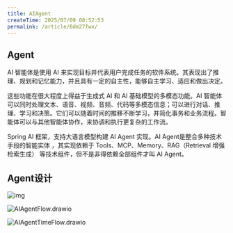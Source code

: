 ```yaml
---
title: AIAgent
createTime: 2025/07/09 08:52:53
permalink: /article/6dm27fwx/
---
```



## Agent

AI 智能体是使用 AI 来实现目标并代表用户完成任务的软件系统。其表现出了推理、规划和记忆能力，并且具有一定的自主性，能够自主学习、适应和做出决定。

这些功能在很大程度上得益于生成式 AI 和 AI 基础模型的多模态功能。AI 智能体可以同时处理文本、语音、视频、音频、代码等多模态信息；可以进行对话、推理、学习和决策。它们可以随着时间的推移不断学习，并简化事务和业务流程。智能体可以与其他智能体协作，来协调和执行更复杂的工作流。

Spring AI 框架，支持大语言模型构建 AI Agent 实现。AI Agent是整合多种技术手段的智能实体 ，其实现依赖于 Tools、MCP、Memory、RAG（Retrieval 增强检索生成） 等技术组件，但不是非得依赖全部组件才叫 AI Agent。

## Agent设计

![img](https://flycodeu-1314556962.cos.ap-nanjing.myqcloud.com/codeCenterImg/%7B7EEC67A9-45FE-44F7-AD14-4A8FCDBC39E9%7D)

![AIAgentFlow.drawio](https://flycodeu-1314556962.cos.ap-nanjing.myqcloud.com/codeCenterImg/AIAgentFlow.drawio.png)

![AIAgentTimeFlow.drawio](https://flycodeu-1314556962.cos.ap-nanjing.myqcloud.com/codeCenterImg/AIAgentTimeFlow.drawio.png)